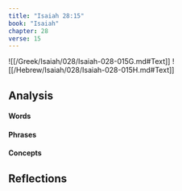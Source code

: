 ```yaml
---
title: "Isaiah 28:15"
book: "Isaiah"
chapter: 28
verse: 15
---
```

![[/Greek/Isaiah/028/Isaiah-028-015G.md#Text]]
![[/Hebrew/Isaiah/028/Isaiah-028-015H.md#Text]]

## Analysis

#### Words

#### Phrases

#### Concepts

## Reflections
